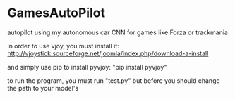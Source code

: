 # GamesAutoPilot
autopilot using my autonomous car CNN for games like Forza or trackmania

in order to use vjoy, you must install it:
http://vjoystick.sourceforge.net/joomla/index.php/download-a-install

and simply use pip to install pyvjoy:
"pip install pyvjoy"

to run the program, you must run "test.py" but before you should change the path to your model's